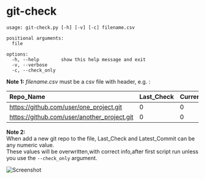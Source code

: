 # git-check

```
usage: git-check.py [-h] [-v] [-c] filename.csv

positional arguments:
  file

options:
  -h, --help        show this help message and exit
  -v, --verbose
  -c, --check_only
```

**Note 1:**
_*filename.csv*_ must be a csv file with header, e.g. : 

| Repo_Name | Last_Check | Current_Commit |
| :---      | :---       | :---          |
|https://github.com/user/one_project.git|0|0
|https://github.com/user/another_project.git|0|0

**Note 2:**<br />
When add a new git repo to the file, Last_Check and Latest_Commit can be any numeric value.<br />
These values will be overwritten,with correct info,after first script run unless you use the `--check_only` argument.

![Screenshot](https://raw.github.com/dasnoopy/git-check/main/screenshot.png)
